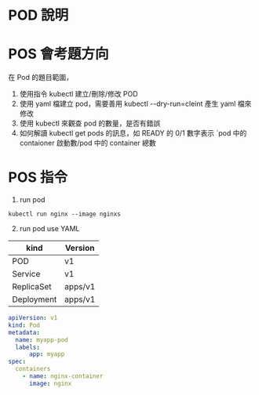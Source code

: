 # POD 說明

# POS 會考題方向 

在 Pod 的題目範圍，
1. 使用指令 kubectl 建立/刪除/修改 POD
2. 使用 yaml 檔建立 pod，需要善用 kubectl --dry-run=cleint 產生 yaml 檔來修改
3. 使用 kubectl 來觀查 pod 的數量，是否有錯誤
4. 如何解讀 kubectl get pods 的訊息，如 READY 的 0/1 數字表示 `pod 中的 contaioner 啟動數/pod 中的 container 總數 

# POS 指令

1. run pod
```shell
kubectl run nginx --image nginxs
```

2. run pod use YAML

| kind | Version |
| --- | --- |
| POD | v1 |
| Service | v1 |
| ReplicaSet | apps/v1 |
| Deployment | apps/v1 |

```YAML
apiVersion: v1
kind: Pod
metadata:
  name: myapp-pod
  labels:
      app: myapp
spec:
  containers
    - name: nginx-container
      image: nginx
```
